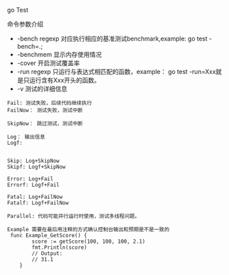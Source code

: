 go Test   

命令参数介绍  
* -bench regexp 对应执行相应的基准测试benchmark,example: go test -bench=.;
* -benchmem 显示内存使用情况
* -cover 开启测试覆盖率
* -run regexp 只运行与表达式相匹配的函数，example： go test -run=Xxx就是只运行含有Xxx开头的函数。
* -v 测试的详细信息

```
Fail: 测试失败，后续代码继续执行
FailNow： 测试失败，测试中断

SkipNow： 跳过测试，测试中断

Log： 输出信息
Logf: 


Skip: Log+SkipNow
Skipf: Logf+SkipNow

Error: Log+Fail
Errorf: Logf+Fail

Fatal: Log+FailNow
Fatalf: Logf+FailNow

Parallel: 代码可能并行运行时使用，测试多线程问题。

Example 需要在最后用注释的方式确认控制台输出和预期是不是一致的
 func Example_GetScore() {
        score := getScore(100, 100, 100, 2.1)
        fmt.Println(score)
        // Output:
        // 31.1
    }
```